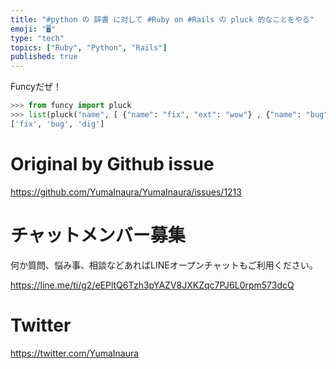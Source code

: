 ```yaml
---
title: "#python の 辞書 に対して #Ruby on #Rails の pluck 的なことをやる"
emoji: "🖥"
type: "tech"
topics: ["Ruby", "Python", "Rails"]
published: true
---
```


Funcyだぜ！

```py
>>> from funcy import pluck
>>> list(pluck("name", [ {"name": "fix", "ext": "wow"} , {"name": "bug" }, {"name": "dig"}  ]))
['fix', 'bug', 'dig']
```

# Original by Github issue

https://github.com/YumaInaura/YumaInaura/issues/1213








<!-- Update From Qiita API -->

# チャットメンバー募集


何か質問、悩み事、相談などあればLINEオープンチャットもご利用ください。

https://line.me/ti/g2/eEPltQ6Tzh3pYAZV8JXKZqc7PJ6L0rpm573dcQ





# Twitter


https://twitter.com/YumaInaura


<!-- Update From Qiita API -->


